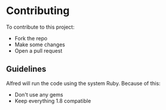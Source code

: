 # Contributing

To contribute to this project:

* Fork the repo
* Make some changes
* Open a pull request

## Guidelines

Alfred will run the code using the system Ruby. Because of this:

* Don't use any gems
* Keep everything 1.8 compatible
